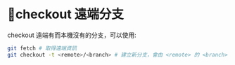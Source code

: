 # checkout 遠端分支

checkout 遠端有而本機沒有的分支，可以使用:

```bash
git fetch # 取得遠端資訊
git checkout -t <remote>/<branch> # 建立新分支，會由 <remote> 的 <branch> 狀態點建立
```
